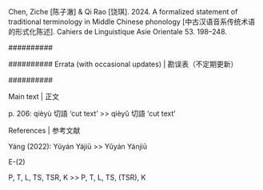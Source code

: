 Chen, Ziche [陈子澈] & Qi Rao [饶琪]. 2024. A formalized statement of traditional terminology in Middle Chinese phonology [中古汉语音系传统术语的形式化陈述]. Cahiers de Linguistique Asie Orientale 53. 198–248.




########## 

########## Errata (with occasional updates) | 勘误表（不定期更新）

########## 


Main text | 正文

 p. 206: qièyù 切語 ‘cut text’ >> qièyǔ 切語 ‘cut text’

References | 参考文献

 Yáng (2022): Yǔyán Yájiū >> Yǔyán Yánjiū

E-(2)

 P, T, L, TS, TSR, K >> P, T, L, TS, (TSR), K
